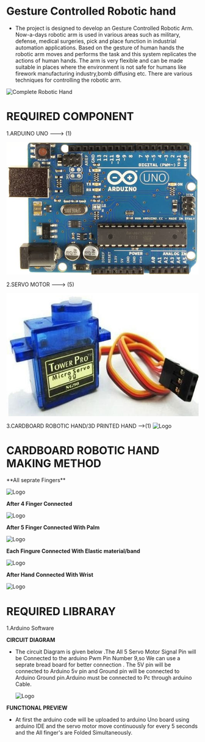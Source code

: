 # Gesture Controlled Robotic hand

* The project is designed to develop an  Gesture Controlled Robotic Arm. Now-a-days  robotic  arm  is used  in  various  areas such  as  military,  defense,  medical  surgeries, pick  and  place  function  in industrial automation applications.
 Based on  the gesture of human hands the  robotic arm moves and performs the task and this system  replicates the  actions of human  hands.
 The  arm  is very  flexible  and can  be  made suitable  in  places  where  the environment is not safe for humans like firework manufacturing industry,bomb  diffusing  etc. 
 There  are  various  techniques for  controlling  the  robotic  arm.

![Complete Robotic Hand]() 


<h1>REQUIRED COMPONENT</h1>
1.ARDUINO UNO --->  (1)

![Logo](https://github.com/Thamaraiselvan942/Face-Recognition-Using-Door-Lock-System/blob/main/Components%20used/1.jpeg)

2.SERVO MOTOR --->  (5)

![Logo](https://github.com/Thamaraiselvan942/Face-Recognition-Using-Door-Lock-System/blob/main/Components%20used/2.jpg)

3.CARDBOARD ROBOTIC HAND/3D PRINTED HAND -->(1)
![Logo]()

<h1>CARDBOARD ROBOTIC HAND MAKING METHOD</h1>
**All seprate Fingers**

![Logo]()

**After 4 Finger Connected**

![Logo]()

**After 5 Finger Connected With Palm**

![Logo]()

**Each Fingure Connected With Elastic material/band**

![Logo]()

**After Hand Connected With Wrist**

![Logo]()






<h1>REQUIRED LIBRARAY</h1>

1.Arduino Software


**CIRCUIT DIAGRAM**

* The circuit Diagram is given below .The All 5 Servo Motor Signal Pin will be Connected to the arduino Pwm Pin Number 9,so We can use a seprate bread board for better connection .
  The 5V pin will be connected to Arduino 5v pin and Ground pin will be connected to Arduino Ground pin.Arduino must be connected to Pc through arduino Cable. 
   
   ![Logo](/circuitdiagram.JPG)
   
 **FUNCTIONAL PREVIEW**
 
 * At first the arduino code will be uploaded to arduino Uno board using 
 arduino IDE and the servo motor move continuously for every 5 seconds and the All finger's are Folded Simultaneously.



